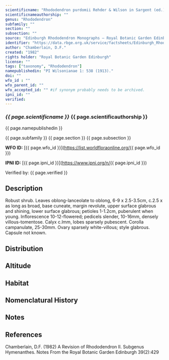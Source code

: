 ```yaml
---
scientificname: "Rhododendron purdomii Rehder & Wilson in Sargent (ed.)"
scientificnameauthorship: ""
genus: "Rhododendron"
subfamily: ""
section: ""
subsection: ""
source: "Edinburgh Rhododendron Monographs – Royal Botanic Garden Edinburgh"
identifier: "https://data.rbge.org.uk/service/factsheets/Edinburgh_Rhododendron_Monographs.xhtml"
author: "Chamberlain, D.F."
created: "1982"
rights holder: "Royal Botanic Garden Edinburgh"
license: ""
tags: ["taxonomy", "Rhododendron"]
namepublishedin: "PI Wilsonianae 1: 538 (1913)."
doi: ""
wfo_id : ""
wfo_parent_id: ""
wfo_accepted_id: "" #if synonym probably needs to be archived.                      
ipni_id: ""
verified:
---
```

### _{{ page.scientificname }}_ {{ page.scientificauthorship }}
 {{ page.namepublishedin }}

{{ page.subfamily }} {{ page.section }} {{ page.subsection }}

**WFO ID:** [{{ page.wfo_id }}](https://list.worldfloraonline.org/{{ page.wfo_id }})

**IPNI ID:** [{{ page.ipni_id }}](https://www.ipni.org/n/{{ page.ipni_id }})

Verified by: {{ page.verified }}



## Description
Robust shrub. Leaves oblong-lanceolate to oblong, 6-9 x 2.5-3.5cm, c.2.5 x as long as broad, base cuneate, margin revolute, upper surface glabrous and shining, lower surface glabrous; petioles 1-1.2cm, puberulent when young. Inflorescence 10-12-flowered; pedicels slender, 10-16mm, densely villous-tomentose. Calyx c.lmm, lobes sparsely pubescent. Corolla campanulate, 25-30mm. Ovary sparsely white-villous; style glabrous. Capsule not known.

## Distribution


## Altitude


## Habitat


## Nomenclatural History

                       
## Notes


## References

Chamberlain, D.F. (1982) A Revision of Rhododendron II. Subgenus Hymenanthes. Notes From the Royal Botanic Garden Edinburgh 39(2):429

